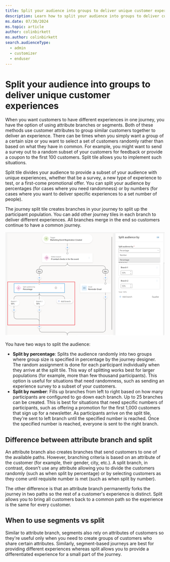 ```yaml
---
title: Split your audience into groups to deliver unique customer experiences
description: Learn how to split your audience into groups to deliver customer experiences in Dynamics 365 Customer Insights - Journeys.
ms.date: 07/30/2024
ms.topic: article
author: colinbirkett
ms.author: colinbirkett
search.audienceType: 
  - admin
  - customizer
  - enduser
---
```


# Split your audience into groups to deliver unique customer experiences

When you want customers to have different experiences in one journey, you have the option of using attribute branches or segments. Both of these methods use customer attributes to group similar customers together to deliver an experience. There can be times when you simply want a group of a certain size or you want to select a set of customers randomly rather than based on what they have in common. For example, you might want to send a survey out to a random subset of your customers for feedback or provide a coupon to the first 100 customers. Split tile allows you to implement such situations.

Split tile divides your audience to provide a subset of your audience with unique experiences, whether that be a survey, a new type of experience to test, or a first-come promotional offer. You can split your audience by percentages (for cases where you need randomness) or by numbers (for cases where you want to deliver specific experiences to a set number of people).

The journey split tile creates branches in your journey to split up the participant population. You can add other journey tiles in each branch to deliver different experiences. All branches merge in the end so customers continue to have a common journey.

![Split audience by branch in journeys](media/split-audience-journey.png "Split audience by branch in journeys")
  
You have two ways to split the audience:

* **Split by percentage**: Splits the audience randomly into two groups where group size is specified in percentage by the journey designer. The random assignment is done for each participant individually when they arrive at the split tile. This way of splitting works best for larger populations (for example, more than few thousand participants). This option is useful for situations that need randomness, such as sending an experience survey to a subset of your customers.
* **Split by number**: Fills up branches from left to right based on how many participants are configured to go down each branch. Up to 25 branches can be created. This is best for situations that need specific numbers of participants, such as offering a promotion for the first 1,000 customers that sign up for a newsletter. As participants arrive on the split tile, they're sent to left branch until the specified number is reached. Once the specified number is reached, everyone is sent to the right branch.

## Difference between attribute branch and split

An attribute branch also creates branches that send customers to one of the available paths. However, branching criteria is based on an attribute of the customer (for example, their gender, city, etc.). A split branch, in contrast, doesn’t use any attribute allowing you to divide the customers randomly (such as when split by percentage) or by selecting customers as they come until requisite number is met (such as when split by number).

The other difference is that an attribute branch permanently forks the journey in two paths so the rest of a customer's experience is distinct. Split allows you to bring all customers back to a common path so the experience is the same for every customer.

## When to use segments vs split

Similar to attribute branch, segments also rely on attributes of customers so they're useful only when you need to create groups of customers who share certain attributes. Similarly, segment-based journeys are best for providing different experiences whereas split allows you to provide a differentiated experience for a small part of the journey.
